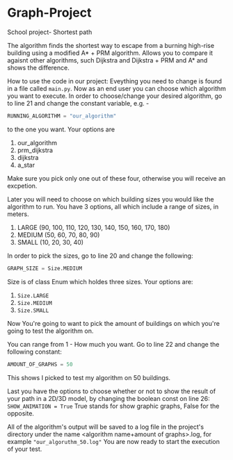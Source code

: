 # Graph-Project
School project- Shortest path

The algorithm finds the shortest way to escape from a burning high-rise building using a modified A* + PRM algorithm.
Allows you to compare it agaisnt other algorithms, such Dijkstra and Dijkstra + PRM and A* and shows the difference.

How to use the code in our project:
Eveything you need to change is found in a file called `main.py`. Now as an end user you can choose which algorithm you want to execute. In order to choose/change your desired algorithm, go to line 21 and change the constant variable, e.g. - 
```python
RUNNING_ALGORITHM = "our_algorithm"
```
to the one you want. Your options are 
1. our_algorithm
2. prm_dijkstra
3. dijkstra
4. a_star

Make sure you pick only one out of these four, otherwise you will receive an excpetion.

Later you will need to choose on which building sizes you would like the algorithm to run. You have 3 options, all which include a range of sizes, in meters. 
1. LARGE (90, 100, 110, 120, 130, 140, 150, 160, 170, 180)
2. MEDIUM (50, 60, 70, 80, 90)
3. SMALL (10, 20, 30, 40)

In order to pick the sizes, go to line 20 and change the following: 
```python
GRAPH_SIZE = Size.MEDIUM
```
Size is of class Enum which holdes three sizes. Your options are:
1. `Size.LARGE`
2. `Size.MEDIUM`
3. `Size.SMALL`

Now You're going to want to pick the amount of buildings on which you're going to test the algorithm on.

You can range from 1 - How much you want. Go to line 22 and change the following constant:
```python
AMOUNT_OF_GRAPHS = 50
```
This shows I picked to test my algorithm on 50 buildings.

Last you have the options to choose whether or not to show the result of your path in a 2D/3D model, by changing the boolean const on line 26: `SHOW_ANIMATION = True` True stands for show graphic graphs, False for the opposite.

All of the algorithm's output will be saved to a log file in the project's directory under the name <algorithm name+amount of graphs>.log, for example `"our_algoruthm_50.log"`
You are now ready to start the execution of your test.
